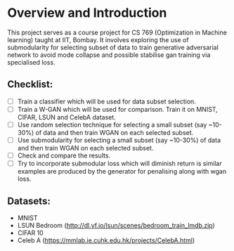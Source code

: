 # Overview and Introduction

This project serves as a course project for CS 769 (Optimization in Machine learning) taught at IIT, Bombay. It involves exploring the use of submodularity for selecting subset of data to train generative adversarial network to avoid mode collapse and possible stabilise gan training via specialised loss.

## Checklist: 

- [ ] Train a classifier which will be used for data subset selection.
- [ ] Train a W-GAN which will be used for comparison. Train it on MNIST, CIFAR, LSUN and CelebA dataset.
- [ ] Use random selection technique for selecting a small subset (say ~10-30%) of data and then train WGAN on each selected subset.
- [ ] Use submodularity for selecting a small subset (say ~10-30%) of data and then train WGAN on each selected subset.
- [ ] Check and compare the results.
- [ ] Try to incorporate submodular loss which will diminish return is similar examples are produced by the generator for penalising along with wgan loss.

## Datasets:

- MNIST
- LSUN Bedroom (http://dl.yf.io/lsun/scenes/bedroom_train_lmdb.zip)
- CIFAR 10
- Celeb A (https://mmlab.ie.cuhk.edu.hk/projects/CelebA.html)